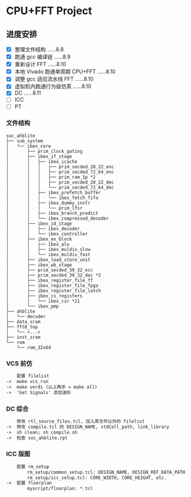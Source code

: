 # CPU+FFT Project #

## 进度安排 ##

- [x] 整理文件结构 ......8.8
- [x] 跑通 gcc 编译链 ......8.9
- [x] 重新设计 FFT ......8.10
- [x] 本地 Vivado 跑通单周期 CPU+FFT ......8.10
- [x] 调整 gcc 适应流水线 FFT ......8.10
- [x] 虚拟机内跑通行为级仿真 ......8.10
- [x] DC ......8.11
- [ ] ICC
- [ ] PT

### 文件结构 ###

``` .
soc_ahblite
├── sub_system
│   └── ibex_core
│       ├── prim_clock_gating
│       ├── ibex_if_stage
│       │   ├── ibex_icache
│       │   │   ├── prim_secded_28_22_enc
│       │   │   ├── prim_secded_72_64_enc
│       │   │   ├── prim_ram_1p *2
│       │   │   ├── prim_secded_28_22_dec
│       │   │   └── prim_secded_72_64_dec
│       │   ├── ibex_prefetch_buffer
│       │   │   └── ibex_fetch_fifo
│       │   ├── ibex_dummy_instr
│       │   │   └── prim_lfsr
│       │   ├── ibex_branch_predict
│       │   └── ibex_compressed_decoder
│       ├── ibex_id_stage
│       │   ├── ibex_decoder
│       │   └── ibex_controller
│       ├── ibex_ex_block
│       │   ├── ibex_alu
│       │   ├── ibex_muldiv_slow
│       │   └── ibex_muldiv_fast
│       ├── ibex_load_store_unit
│       ├── ibex_wb_stage
│       ├── prim_secded_39_32_ecc
│       ├── prim_secded_39_32_dec *2
│       ├── ibex_register_file_ff
│       ├── ibex_register_file_fpga
│       ├── ibex_register_file_latch
│       ├── ibex_cs_registers
│       │   └── ibex_csr *21
│       └── ibex_pmp
├── ahblite
│   └── decoder
├── data_sram
├── fft8_top
│   └── <...>
├── inst_sram
└── rom
    └── rom_32x64
```

### VCS 前仿 ###

``` tcl
    配置 filelist
->  make vcs_run
->  make verdi (以上两步 = make all)
->  'Get Signals' 添加波形
```

### DC 综合 ###

``` tcl
    修改 rtl_source_files.tcl, 加入库文件以外的 filelist
->  修改 compile.tcl 的 DESIGN_NAME, stdCell_path, link_library
->  sh clean; sh compile.sh
->  检查 soc_ahblite.rpt
```

### ICC 版图 ###

``` tcl
    配置 rm_setup
        rm_setup/common_setup.tcl: DESIGN_NAME, DESIGN_REF_DATA_PATH
        rm_setup/icc_setup.tcl: CORE_WIDTH, CORE_HEIGHT, etc.
->  配置 floorplan
        myscript/floorplan: *.tcl
```
